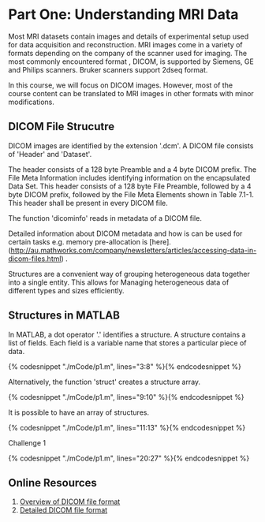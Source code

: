 # Part One: Understanding MRI Data
Most MRI datasets contain images and details of experimental setup used for data acquisition and reconstruction. MRI images come in a variety of formats depending on the company of the scanner used for imaging.  The most commonly encountered format , DICOM, is supported by Siemens, GE and Philips scanners. Bruker scanners support 2dseq format. 

In this course, we will focus on DICOM images. However, most of the course content can be translated to MRI images in other formats with minor modifications.

## DICOM File Strucutre

DICOM images are identified by the extension '.dcm'. A DICOM file consists of 'Header' and 'Dataset'. 

The header consists of a 128 byte Preamble and a 4 byte DICOM prefix.
The File Meta Information includes identifying information on the encapsulated Data Set. This header consists of a 128 byte File Preamble, followed by a 4 byte DICOM prefix, followed by the File Meta Elements shown in Table 7.1-1. This header shall be present in every DICOM file.

The function 'dicominfo' reads in metadata of a DICOM file.

Detailed information about DICOM metadata  and how is can be used for certain tasks e.g. memory pre-allocation is [here].(http://au.mathworks.com/company/newsletters/articles/accessing-data-in-dicom-files.html) .

Structures are a convenient way of grouping heterogeneous data together into a single entity. This allows for Managing heterogeneous data of different types and sizes efficiently.

## Structures in MATLAB

In MATLAB, a dot operator '.' identifies a structure. A structure contains a list of fields. Each field is a variable name that stores a particular piece of data.
 
{% codesnippet "./mCode/p1.m", lines="3:8" %}{% endcodesnippet %}

Alternatively, the function 'struct' creates a structure array.  


{% codesnippet "./mCode/p1.m", lines="9:10" %}{% endcodesnippet %}
 
 It is possible to have an array of structures. 

{% codesnippet "./mCode/p1.m", lines="11:13" %}{% endcodesnippet %}

Challenge 1

{% codesnippet "./mCode/p1.m", lines="20:27" %}{% endcodesnippet %}


## Online Resources

1.  [Overview of DICOM file format](https://www.leadtools.com/help/leadtools/v19/dicom/clib/introstruct.html)
2. [Detailed DICOM file format](http://dicom.nema.org/dicom/2013/output/chtml/part10/PS3.10.html)




